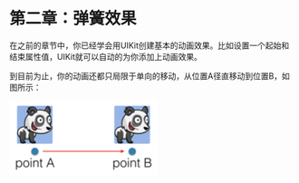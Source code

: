 # 第二章：弹簧效果
在之前的章节中，你已经学会用UIKit创建基本的动画效果。比如设置一个起始和结束属性值，UIKit就可以自动的为你添加上动画效果。

到目前为止，你的动画还都只局限于单向的移动，从位置A径直移动到位置B，如图所示：

![chapter2_01](./images/chapter2_01.png)